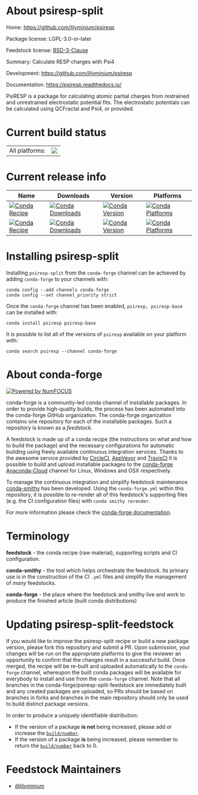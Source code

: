 About psiresp-split
===================

Home: https://github.com/lilyminium/psiresp

Package license: LGPL-3.0-or-later

Feedstock license: [BSD-3-Clause](https://github.com/conda-forge/psiresp-split-feedstock/blob/main/LICENSE.txt)

Summary: Calculate RESP charges with Psi4

Development: https://github.com/lilyminium/psiresp

Documentation: https://psiresp.readthedocs.io/

PsiRESP is a package for calculating atomic partial charges
from restrained and unrestrained electrostatic potential fits.
The electrostatic potentials can be calculated using QCFractal
and Psi4, or provided.


Current build status
====================


<table><tr><td>All platforms:</td>
    <td>
      <a href="https://dev.azure.com/conda-forge/feedstock-builds/_build/latest?definitionId=15109&branchName=main">
        <img src="https://dev.azure.com/conda-forge/feedstock-builds/_apis/build/status/psiresp-split-feedstock?branchName=main">
      </a>
    </td>
  </tr>
</table>

Current release info
====================

| Name | Downloads | Version | Platforms |
| --- | --- | --- | --- |
| [![Conda Recipe](https://img.shields.io/badge/recipe-psiresp-green.svg)](https://anaconda.org/conda-forge/psiresp) | [![Conda Downloads](https://img.shields.io/conda/dn/conda-forge/psiresp.svg)](https://anaconda.org/conda-forge/psiresp) | [![Conda Version](https://img.shields.io/conda/vn/conda-forge/psiresp.svg)](https://anaconda.org/conda-forge/psiresp) | [![Conda Platforms](https://img.shields.io/conda/pn/conda-forge/psiresp.svg)](https://anaconda.org/conda-forge/psiresp) |
| [![Conda Recipe](https://img.shields.io/badge/recipe-psiresp--base-green.svg)](https://anaconda.org/conda-forge/psiresp-base) | [![Conda Downloads](https://img.shields.io/conda/dn/conda-forge/psiresp-base.svg)](https://anaconda.org/conda-forge/psiresp-base) | [![Conda Version](https://img.shields.io/conda/vn/conda-forge/psiresp-base.svg)](https://anaconda.org/conda-forge/psiresp-base) | [![Conda Platforms](https://img.shields.io/conda/pn/conda-forge/psiresp-base.svg)](https://anaconda.org/conda-forge/psiresp-base) |

Installing psiresp-split
========================

Installing `psiresp-split` from the `conda-forge` channel can be achieved by adding `conda-forge` to your channels with:

```
conda config --add channels conda-forge
conda config --set channel_priority strict
```

Once the `conda-forge` channel has been enabled, `psiresp, psiresp-base` can be installed with:

```
conda install psiresp psiresp-base
```

It is possible to list all of the versions of `psiresp` available on your platform with:

```
conda search psiresp --channel conda-forge
```


About conda-forge
=================

[![Powered by
NumFOCUS](https://img.shields.io/badge/powered%20by-NumFOCUS-orange.svg?style=flat&colorA=E1523D&colorB=007D8A)](https://numfocus.org)

conda-forge is a community-led conda channel of installable packages.
In order to provide high-quality builds, the process has been automated into the
conda-forge GitHub organization. The conda-forge organization contains one repository
for each of the installable packages. Such a repository is known as a *feedstock*.

A feedstock is made up of a conda recipe (the instructions on what and how to build
the package) and the necessary configurations for automatic building using freely
available continuous integration services. Thanks to the awesome service provided by
[CircleCI](https://circleci.com/), [AppVeyor](https://www.appveyor.com/)
and [TravisCI](https://travis-ci.com/) it is possible to build and upload installable
packages to the [conda-forge](https://anaconda.org/conda-forge)
[Anaconda-Cloud](https://anaconda.org/) channel for Linux, Windows and OSX respectively.

To manage the continuous integration and simplify feedstock maintenance
[conda-smithy](https://github.com/conda-forge/conda-smithy) has been developed.
Using the ``conda-forge.yml`` within this repository, it is possible to re-render all of
this feedstock's supporting files (e.g. the CI configuration files) with ``conda smithy rerender``.

For more information please check the [conda-forge documentation](https://conda-forge.org/docs/).

Terminology
===========

**feedstock** - the conda recipe (raw material), supporting scripts and CI configuration.

**conda-smithy** - the tool which helps orchestrate the feedstock.
                   Its primary use is in the construction of the CI ``.yml`` files
                   and simplify the management of *many* feedstocks.

**conda-forge** - the place where the feedstock and smithy live and work to
                  produce the finished article (built conda distributions)


Updating psiresp-split-feedstock
================================

If you would like to improve the psiresp-split recipe or build a new
package version, please fork this repository and submit a PR. Upon submission,
your changes will be run on the appropriate platforms to give the reviewer an
opportunity to confirm that the changes result in a successful build. Once
merged, the recipe will be re-built and uploaded automatically to the
`conda-forge` channel, whereupon the built conda packages will be available for
everybody to install and use from the `conda-forge` channel.
Note that all branches in the conda-forge/psiresp-split-feedstock are
immediately built and any created packages are uploaded, so PRs should be based
on branches in forks and branches in the main repository should only be used to
build distinct package versions.

In order to produce a uniquely identifiable distribution:
 * If the version of a package **is not** being increased, please add or increase
   the [``build/number``](https://docs.conda.io/projects/conda-build/en/latest/resources/define-metadata.html#build-number-and-string).
 * If the version of a package **is** being increased, please remember to return
   the [``build/number``](https://docs.conda.io/projects/conda-build/en/latest/resources/define-metadata.html#build-number-and-string)
   back to 0.

Feedstock Maintainers
=====================

* [@lilyminium](https://github.com/lilyminium/)

